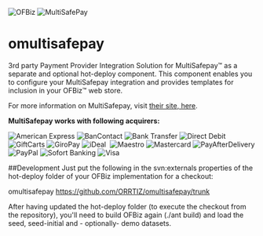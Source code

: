 ![OFBiz](http://ofbiz.apache.org/images/logo.png "Apache OFBiz")&nbsp;![MultiSafePay](https://www.multisafepay.com/images/multilogo.gif "MultiSafepay")

# omultisafepay
3rd party Payment Provider Integration Solution for MultiSafepay&trade; as a separate and optional hot-deploy component. This component enables you to configure your MultiSafepay integration and provides templates for inclusion in your OFBiz&trade; web store.

For more information on MultiSafepay, visit [their site, here](http://www.multiSafepay.com).

**MultiSafepay works with following acquirers:**

![American Express](https://www.multisafepay.com/fileadmin/user_upload/amex-teaser.png "American Express")
![BanContact](https://www.multisafepay.com/fileadmin/user_upload/bancontact-teaser.png "BanContact")
![Bank Transfer](https://www.multisafepay.com/fileadmin/_processed_/csm_banktransfer-nw_ebd56e0d6f.png "Bank Transfer")
![Direct Debit](https://www.multisafepay.com/fileadmin/_processed_/csm_direct-debit-nw_4675b19c13.png "Direct Debit")
![GiftCarts](https://www.multisafepay.com/fileadmin/_processed_/csm_giftcards-nw_65d7099f7d.png "Gift Cards")
![GiroPay](https://www.multisafepay.com/fileadmin/user_upload/giropay-teaser.png "GiroPay")
![iDeal](https://www.multisafepay.com/fileadmin/user_upload/ideal-teaser.png "iDeal")&nbsp;
![Maestro](https://www.multisafepay.com/fileadmin/user_upload/maestro-teaser.png "Maestro")
![Mastercard](https://www.multisafepay.com/fileadmin/user_upload/mastercard-teaser.png "Mastercard")
![PayAfterDelivery](https://www.multisafepay.com/fileadmin/_processed_/csm_payafterdelivery-nw_357ce0a537.png "Pay After Delivery")
![PayPal](https://www.multisafepay.com/fileadmin/user_upload/paypal-teaser.png "PayPal")
![Sofort Banking](https://www.multisafepay.com/fileadmin/user_upload/sofort-teaser.png "Sofort Banking")
![Visa](https://www.multisafepay.com/fileadmin/user_upload/visa-teaser.png "Visa")

##Development
Just put the following in the svn:externals properties of the hot-deploy folder of your OFBiz implementation for a checkout:

omultisafepay         https://github.com/ORRTIZ/omultisafepay/trunk

After having updated the hot-deploy folder (to execute the checkout from the repository), you'll need to build OFBiz again (./ant build) and load the seed, seed-initial and  - optionally- demo datasets.

